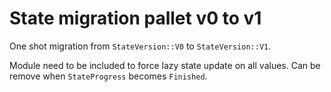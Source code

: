 # State migration pallet v0 to v1

One shot migration from `StateVersion::V0` to `StateVersion::V1`.

Module need to be included to force lazy state update on all values.
Can be remove when `StateProgress` becomes `Finished`.
